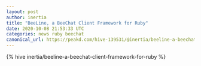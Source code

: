 ```yaml
---
layout: post
author: inertia
title: "BeeLine, a BeeChat Client Framework for Ruby"
date: 2020-10-08 21:53:33 UTC
categories: news ruby beechat
canonical_url: https://peakd.com/hive-139531/@inertia/beeline-a-beechat-client-framework-for-ruby
---
```

{% hive inertia/beeline-a-beechat-client-framework-for-ruby %}
